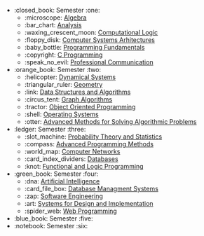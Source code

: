 <ul>
  <li>:closed_book: Semester :one:
    <ul>
        <li>
            :microscope: <a href="1st Semester/Algebra">Algebra</a>
        </li>
        <li>
            :bar_chart: <a href="1st Semester/Analysis">Analysis</a>
        </li>
        <li>
            :waxing_crescent_moon: <a href="1st Semester/Computational Logic">Computational Logic</a>
        </li>
        <li>
            :floppy_disk: <a href="1st Semester/Computer Systems Architecture">Computer Systems Arhitectures</a>
        </li>
        <li>
            :baby_bottle: <a href="1st Semester/Programming Fundamentals">Programming Fundamentals</a>
        </li>
        <li>
            :copyright: <a href="1st Semester/C Programming">C Programming</a>
        </li>
	  <li>
            :speak_no_evil: <a href="1st Semester/Professional Communication">Professional Communication</a>
        </li>
    </ul>
  </li>
  <li>:orange_book: Semester :two:
    <ul>
        <li>
            :helicopter: <a href="2nd Semester/Dynamical Systems">Dynamical Systems</a>
        </li>
        <li>
            :triangular_ruler: <a href="2nd Semester/Geometry">Geometry</a>
        </li>
        <li>
            :link: <a href="2nd Semester/Data Structures and Algorithms">Data Structures and Algorithms</a>
        </li>
        <li>
            :circus_tent: <a href="2nd Semester/Graph Algorithms">Graph Algorithms</a>
        </li>
        <li>
            :tractor: <a href="2nd Semester/Object-Oriented Programming">Object Oriented Programming</a>
        </li>
        <li>
            :shell: <a href="2nd Semester/Operating Systems">Operating Systems</a>
        </li>
        <li>
            :otter: <a href="2nd Semester/Advanced Methods for Solving Algorithmic Problems">Advanced Methods for Solving Algorithmic Problems</a>
        </li>
    </ul>
  </li>
  <li>:ledger: Semester :three:
    <ul>
        <li>
            :slot_machine: <a href="3rd Semester/Probability Theory and Statistics">Probability Theory and Statistics</a>
        </li>
        <li>
            :compass: <a href="3rd Semester/Advanced Programming Methods">Advanced Programming Methods</a>
        </li>
        <li>
            :world_map: <a href="3rd Semester/Computer Networks">Computer Networks</a>
        </li>
        <li>
            :card_index_dividers: <a href="3rd Semester/Databases">Databases</a>
        </li>
        <li>
            :knot: <a href="3rd Semester/Functional and Logic Programming">Functional and Logic Programming</a>
        </li>
    </ul>
  </li>
  <li>:green_book: Semester :four:
    <ul>
        <li>
            :dna: <a href="4th Semester/Artificial Intelligence">Artificial Intelligence</a>
        </li>
        <li>
            :card_file_box: <a href="4th Semester/Database Managment Systems">Database Managment Systems</a>
        </li>
        <li>
            :zap: <a href="4th Semester/Software Engineering">Software Engineering</a>
        </li>
        <li>
            :art: <a href="4th Semester/Systems for Design and Implementation">Systems for Design and Implementation</a>
        </li>
        <li>
            :spider_web: <a href="4th Semester/Web Programming">Web Programming</a>
        </li>
    </ul>
  </li>
  <li>:blue_book: Semester :five:
  </li>
  <li>:notebook: Semester :six:
  </li>
</ul>